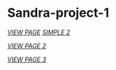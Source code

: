 # Sandra-project-1

[_VIEW PAGE_](https://ajayos.github.io/Sandra-project-1)
[_SIMPLE 2_](https://ajayos.github.io/Sandra-project-1/simple)

[_VIEW PAGE 2_](https://ajayos.github.io/Sandra-project-1/part1)

[_VIEW PAGE 3_](https://ajayos.github.io/Sandra-project-1/3/)
